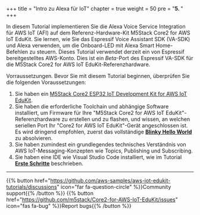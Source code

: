 +++
title = "Intro zu Alexa für IoT"
chapter = true
weight = 50
pre = "<b>5. </b>"
+++

In diesem Tutorial implementieren Sie die Alexa Voice Service Integration für AWS IoT (AFI) auf dem Referenz-Hardware-Kit M5Stack Core2 for AWS IoT EduKit. Sie lernen, wie Sie das Espressif Voice Assistant SDK (VA-SDK) und Alexa verwenden, um die Onboard-LED mit Alexa Smart Home-Befehlen zu steuern. Dieses Tutorial verwendet derzeit ein von Espressif bereitgestelltes AWS-Konto. Dies ist ein *Beta*-Port des Espressif VA-SDK für die M5Stack Core2 for AWS IoT EduKit-Referenzhardware.

Vorraussetzungen. Bevor Sie mit diesem Tutorial beginnen, überprüfen Sie die folgenden Voraussetzungen:

1. Sie haben ein [M5Stack Core2 ESP32 IoT Development Kit for AWS IoT EduKit](https://www.amazon.com/dp/B08NP5LVFH).
2. Sie haben die erforderliche Toolchain und abhängige Software installiert, um Firmware für Ihre "M5Stack Core2 for AWS IoT EduKit"-Referenzhardware zu erstellen und zu flashen, und wissen, an welchen seriellen Port Ihr "Core2 for AWS IoT EduKit"-Gerät angeschlossen ist. Es wird dringend empfohlen, zuerst das vollständige [**Blinky Hello World**](/de/blinky-hello-world.html) zu absolvieren.
3. Sie haben zumindest ein grundlegendes technisches Verständnis von AWS IoT-Messaging-Konzepten wie Topics, Publishing und Subscribing.
4. Sie haben eine IDE wie Visual Studio Code installiert, wie im Tutorial [**Erste Schritte**](/de/getting-started.html) beschrieben.

---
{{% button href="https://github.com/aws-samples/aws-iot-edukit-tutorials/discussions" icon="far fa-question-circle" %}}Community support{{% /button %}} {{% button href="https://github.com/m5stack/Core2-for-AWS-IoT-EduKit/issues" icon="fas fa-bug" %}}Report bugs{{% /button %}}